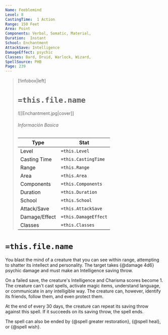 ```yaml
---
Name: Feeblemind
Level: 8
CastingTime:  1 Action 
Range: 150 Feet
Area: Point
Components: Verbal, Somatic, Material, 
Duration:  Instant  
School: Enchantment
AttackSave: Intelligence
DamageEffect: psychic
Classes: Bard, Druid, Warlock, Wizard, 
SpellSource: PHB
Page: 239
---
```


>[!infobox|left]
># `=this.file.name`
>![[Enchantment.jpg|cover]]
> ###### Información Basica
> Type |  Stat |
> ---|---|
> Level | `=this.Level` |
> Casting Time | `=this.CastingTime` |
> Range | `=this.Range` |
> Area | `=this.Area` |
> Components | `=this.Components` |
> Duration | `=this.Duration` |
> School | `=this.School` |
> Attack/Save | `=this.AttackSave` |
> Damage/Effect | `=this.DamageEffect` |
> Classes | `=this.Classes` |

# `=this.file.name`
You blast the mind of a creature that you can see within range, attempting to shatter its intellect and personality. The target takes {@damage 4d6} psychic damage and must make an Intelligence saving throw.

On a failed save, the creature&#x27;s Intelligence and Charisma scores become 1. The creature can&#x27;t cast spells, activate magic items, understand language, or communicate in any intelligible way. The creature can, however, identify its friends, follow them, and even protect them.

At the end of every 30 days, the creature can repeat its saving throw against this spell. If it succeeds on its saving throw, the spell ends.

The spell can also be ended by {@spell greater restoration}, {@spell heal}, or {@spell wish}.



 


 


 


 


